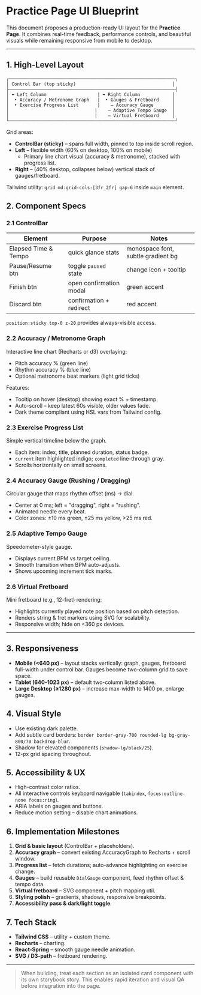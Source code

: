 # Practice Page UI Blueprint

This document proposes a production-ready UI layout for the **Practice Page**.  It combines real-time feedback, performance controls, and beautiful visuals while remaining responsive from mobile to desktop.

---

## 1. High-Level Layout
```
┌──────────────────────────────────────────────────────────────┐
│ Control Bar (top sticky)                                    │
├──────────────────────────────────────────────────────────────┤
│ ⬅ Left Column                   | ➡ Right Column            │
│  • Accuracy / Metronome Graph   |  • Gauges & Fretboard     │
│  • Exercise Progress List       |    – Accuracy Gauge       │
│                                |    – Adaptive Tempo Gauge  │
│                                |    – Virtual Fretboard     │
└──────────────────────────────────────────────────────────────┘
```
Grid areas:
* **ControlBar (sticky)** – spans full width, pinned to top inside scroll region.
* **Left** – flexible width (60% on desktop, 100% on mobile)
  * Primary line chart visual (accuracy & metronome), stacked with progress list.
* **Right** – (40% desktop, collapses below) vertical stack of gauges/fretboard.

Tailwind utility: `grid md:grid-cols-[3fr_2fr] gap-6` inside `main` element.

## 2. Component Specs

### 2.1 ControlBar
| Element | Purpose | Notes |
|---------|---------|-------|
| Elapsed Time & Tempo | quick glance stats | monospace font, subtle gradient bg |
| Pause/Resume btn | toggle `paused` state | change icon + tooltip |
| Finish btn | open confirmation modal | green accent |
| Discard btn | confirmation + redirect | red accent |

`position:sticky top-0 z-20` provides always-visible access.

### 2.2 Accuracy / Metronome Graph
Interactive line chart (Recharts or d3) overlaying:
* Pitch accuracy % (green line)
* Rhythm accuracy % (blue line)
* Optional metronome beat markers (light grid ticks)

Features:
* Tooltip on hover (desktop) showing exact % + timestamp.
* Auto-scroll – keep latest 60s visible, older values fade.
* Dark theme compliant using HSL vars from Tailwind config.

### 2.3 Exercise Progress List
Simple vertical timeline below the graph.
* Each item: index, title, planned duration, status badge.
* `current` item highlighted indigo; `completed` line-through gray.
* Scrolls horizontally on small screens.

### 2.4 Accuracy Gauge (Rushing / Dragging)
Circular gauge that maps rhythm offset (ms) → dial.
* Center at 0 ms; left = "dragging", right = "rushing".
* Animated needle every beat.
* Color zones: ±10 ms green, ±25 ms yellow, >25 ms red.

### 2.5 Adaptive Tempo Gauge
Speedometer-style gauge.
* Displays current BPM vs target ceiling.
* Smooth transition when BPM auto-adjusts.
* Shows upcoming increment tick marks.

### 2.6 Virtual Fretboard
Mini fretboard (e.g., 12-fret) rendering:
* Highlights currently played note position based on pitch detection.
* Renders string & fret markers using SVG for scalability.
* Responsive width; hide on <360 px devices.

---

## 3. Responsiveness
* **Mobile (<640 px)** – layout stacks vertically: graph, gauges, fretboard full-width under control bar. Gauges become two-column grid to save space.
* **Tablet (640-1023 px)** – default two-column listed above.
* **Large Desktop (≥1280 px)** – increase max-width to 1400 px, enlarge gauges.


## 4. Visual Style
* Use existing dark palette.
* Add subtle card borders: `border border-gray-700 rounded-lg bg-gray-800/70 backdrop-blur`.
* Shadow for elevated components (`shadow-lg/black/25`).
* 12-px grid spacing throughout.

## 5. Accessibility & UX
* High-contrast color ratios.
* All interactive controls keyboard navigable (`tabindex`, `focus:outline-none focus:ring`).
* ARIA labels on gauges and buttons.
* Reduce motion setting – disable chart animations.

## 6. Implementation Milestones
1. **Grid & basic layout** (ControlBar + placeholders).
2. **Accuracy graph** – convert existing AccuracyGraph to Recharts + scroll window.
3. **Progress list** – fetch durations; auto-advance highlighting on exercise change.
4. **Gauges** – build reusable `DialGauge` component, feed rhythm offset & tempo data.
5. **Virtual fretboard** – SVG component + pitch mapping util.
6. **Styling polish** – gradients, shadows, responsive breakpoints.
7. **Accessibility pass & dark/light toggle**.

## 7. Tech Stack
* **Tailwind CSS** – utility + custom theme.
* **Recharts** – charting.
* **React-Spring** – smooth gauge needle animation.
* **SVG / D3‐path** – fretboard rendering.

---

> When building, treat each section as an isolated card component with its own storybook story.  This enables rapid iteration and visual QA before integration into the page.
